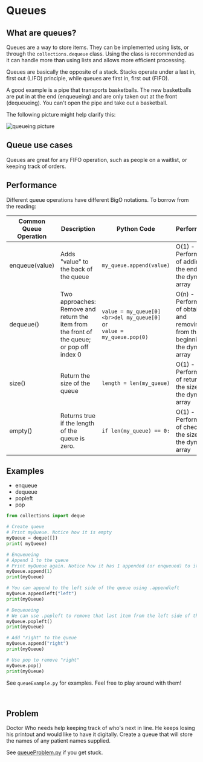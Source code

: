 # Queues

## What are queues?
Queues are a way to store items. They can be implemented using lists, or through the `collections.dequeue` class. Using the class is recommended as it can handle more than using lists and allows more efficient processing.

Queues are basically the opposite of a stack. Stacks operate under a last in, first out (LIFO) principle, while queues are first in, first out (FIFO).

A good example is a pipe that transports basketballs. The new basketballs are put in at the end (enqueueing) and are only taken out at the front (dequeueing). You can't open the pipe and take out a basketball.
<br />

The following picture might help clarify this:

![queueing picture](https://media.geeksforgeeks.org/wp-content/cdn-uploads/gq/2014/02/Queue.png)

## Queue use cases
Queues are great for any FIFO operation, such as people on a waitlist, or keeping track of orders.
<br />


## Performance

Different queue operations have different BigO notations. To borrow from the reading:

| Common Queue Operation | Description                                                                                | Python Code                                                                 | Performance                                                                          |
| ---------------------- | ------------------------------------------------------------------------------------------ | --------------------------------------------------------------------------- | ------------------------------------------------------------------------------------ |
| enqueue(value)         | Adds "value" to the back of the queue                                                      | `my_queue.append(value)`                                                    | O(1) - Performance of adding to the end of the dynamic array                         |
| dequeue()              | Two approaches: Remove and return the item from the front of the queue; or pop off index 0 | `value = my_queue[0]<br>del my_queue[0]`<br>or<br>`value = my_queue.pop(0)` | O(n) - Performance of obtaining and removing from the beginning of the dynamic array |
| size()                 | Return the size of the queue                                                               | `length = len(my_queue)`                                                    | O(1) - Performance of returning the size of the dynamic array                        |
| empty()                | Returns true if the length of the queue is zero.                                           | `if len(my_queue) == 0:`                                                    | O(1) - Performance of checking the size of the dynamic array                         |


## Examples
* enqueue
* dequeue
* popleft
* pop

``` Python
from collections import deque

# Create queue
# Print myQueue. Notice how it is empty
myQueue = deque([])
print( myQueue)

# Enqueueing
# Append 1 to the queue
# Print myQueue again. Notice how it has 1 appended (or enqueued) to it.
myQueue.append(1)
print(myQueue)

# You can append to the left side of the queue using .appendleft
myQueue.appendleft("left")
print(myQueue)

# Dequeueing
# We can use .popleft to remove that last item from the left side of the queue
myQueue.popleft()
print(myQueue)

# Add "right" to the queue
myQueue.append("right")
print(myQueue)

# Use pop to remove "right"
myQueue.pop()
print(myQueue)

```

See `queueExample.py` for examples. Feel free to play around with them!

<br />

## Problem
Doctor Who needs help keeping track of who's next in line. He keeps losing his printout and would like to have it digitally.
Create a queue that will store the names of any patient names supplied.

See [queueProblem.py](./queueProblem.py) if you get stuck.
